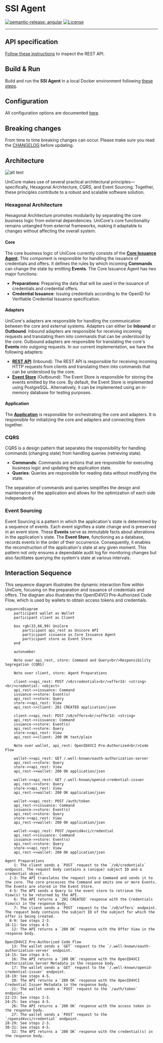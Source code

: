 # SSI Agent

[![semantic-release: angular](https://img.shields.io/badge/semantic--release-angular-e10079?logo=semantic-release)](https://github.com/semantic-release/semantic-release)
[![License](https://img.shields.io/github/license/impierce/ssi-agent.svg)](https://github.com/impierce/ssi-agent/blob/HEAD/LICENSE)

---

## API specification

[Follow these instructions](./agent_api_rest/README.md) to inspect the REST API.

## Build & Run

Build and run the **SSI Agent** in a local Docker environment following [these steps](./agent_application/docker/README.md).

## Configuration

All configuration options are documented [here](./agent_application/CONFIGURATION.md).

## Breaking changes

From time to time breaking changes can occur. Please make sure you read the [CHANGELOG](./CHANGELOG.md) before updating.

## Architecture

![alt text](UniCore.drawio.png "UniCore")

UniCore makes use of several practical architectural principles—specifically, Hexagonal Architecture, CQRS, and Event
Sourcing. Together, these principles contribute to a robust and scalable software solution.

### Hexagonal Architecture

Hexagonal Architecture promotes modularity by separating the core business logic from external dependencies. UniCore's
core functionality remains untangled from external frameworks, making it adaptable to changes without affecting the
overall system.

#### Core

The core business logic of UniCore currently consists of the [**Core Issuance Agent**](./agent_issuance/README.md). This
component is responsible for handling the issuance of credentials and offers. It defines the rules by which incoming
**Commands** can change the state by emitting **Events**. The Core Issuance Agent has two major functions:

- **Preparations**: Preparing the data that will be used in the issuance of credentials and credential offers.
- **Credential Issuance**: Issuing credentials according to the OpenID for Verifiable Credential Issuance specification.

#### Adapters

UniCore's adapters are responsible for handling the communication between the core and external systems. Adapters can
either be **Inbound** or **Outbound**. Inbound adapters are responsible for receiving incoming requests and translating
them into commands that can be understood by the core. Outbound adapters are responsible for translating the core's
**Events** into outgoing requests. In our current implementation, we have the following adapters:

- [**REST API**](./agent_api_rest/) (Inbound): The REST API is responsible for receiving incoming HTTP requests from clients and translating them
  into commands that can be understood by the core.
- [**Event Store**](./agent_store/) (Outbound): The Event Store is responsible for storing the events emitted by the
  core. By default, the Event Store is implemented using PostgreSQL. Alternatively, it can be implemented using an
  in-memory database for testing purposes.

#### Application

The [**Application**](./agent_application/) is responsible for orchestrating the core and adapters. It is responsible for initializing the core and
adapters and connecting them together.

### CQRS

CQRS is a design pattern that separates the responsibility for handling commands (changing state) from handling queries
(retrieving state).

- **Commands**: Commands are actions that are responsible for executing business logic
  and updating the application state.
- **Queries**: Queries are responsible for reading data without modifying the state.

The separation of commands and queries simplifies the design and maintenance of the application and allows for the
optimization of each side independently.

### Event Sourcing

Event Sourcing is a pattern in which the application's state is determined by a sequence of events. Each event signifies a state change and is preserved in an event store. These **Events** serve as immutable facts about alterations in the application's state. The **Event Store**, functioning as a database, records events in the order of their occurrence. Consequently, it enables the reconstruction of the application's state at any given moment. This pattern not only ensures a dependable audit log for monitoring changes but also facilitates querying the system's state at various intervals.

## Interaction Sequence

This sequence diagram illustrates the dynamic interaction flow within UniCore, focusing on the preparation and issuance of credentials and offers. The diagram also illustrates the OpenID4VCI Pre-Authorized Code Flow, which is used by wallets to obtain access tokens and credentials.

```mermaid
sequenceDiagram
    participant wallet as Wallet
    participant client as Client

    box rgb(33,66,99) UniCore
        participant api_rest as Unicore API
        participant issuance as Core Issuance Agent
        participant store as Event Store
    end

    autonumber

    Note over api_rest, store: Command and Query<br/>Responsibility Segregation (CQRS)

    Note over client, store: Agent Preparations

    client->>api_rest: POST /v0/credentials<br/>offerId: <string><br/>credential: <object>
    api_rest->>issuance: Command
    issuance->>store: Event(s)
    api_rest->>store: Query
    store->>api_rest: View
    api_rest->>client: 201 CREATED application/json

    client->>api_rest: POST /v0/offers<br/>offerId: <string>
    api_rest->>issuance: Command
    issuance->>store: Event(s)
    api_rest->>store: Query
    store->>api_rest: View
    api_rest->>client: 200 OK text/plain

    Note over wallet, api_rest: OpenID4VCI Pre-Authorized<br/>Code Flow

    wallet->>api_rest: GET /.well-known/oauth-authorization-server
    api_rest->>store: Query
    store->>api_rest: View
    api_rest->>wallet: 200 OK application/json

    wallet->>api_rest: GET /.well-known/openid-credential-issuer
    api_rest->>store: Query
    store->>api_rest: View
    api_rest->>wallet: 200 OK application/json

    wallet->>api_rest: POST /auth/token
    api_rest->>issuance: Command
    issuance->>store: Event(s)
    api_rest->>store: Query
    store->>api_rest: View
    api_rest->>wallet: 200 OK application/json

    wallet->>api_rest: POST /openid4vci/credential
    api_rest->>issuance: Command
    issuance->>store: Event(s)
    api_rest->>store: Query
    store->>api_rest: View
    api_rest->>wallet: 200 OK application/json
```

```
Agent Preparations
    1: The client sends a `POST` request to the `/v0/credentials` endpoint. The request body contains a (unique) subject ID and a credential object.
  2-3: The API translates the request into a Command and sends it to the core. The core processes the Command and emits one or more Events. The Events are stored in the Event Store.
  4-5: The API sends a Query to the event store to retrieve the View(s) to be returned by the API.
    6: The API returns a `201 CREATED` response with the Credentials View(s) in the response body.
    7: The client sends a `POST` request to the `/v0/offers` endpoint. The request body contains the subject ID of the subject for which the offer is being created.
  8-9: See steps 2-3.
10-11: See steps 4-5
   12: The API returns a `200 OK` response with the Offer View in the response body.

OpenID4VCI Pre-Authorized Code Flow
   13: The wallet sends a `GET` request to the `/.well-known/oauth-authorization-server` endpoint.
14-15: See steps 4-5.
   16: The API returns a `200 OK` response with the OpenID4VCI Authorization Server Metadata in the response body.
   17: The wallet sends a `GET` request to the `/.well-known/openid-credential-issuer` endpoint.
18-19: See steps 4-5.
   20: The API returns a `200 OK` response with the OpenID4VCI Credential Issuer Metadata in the response body.
   21: The wallet sends a `POST` request to the `/auth/token` endpoint.
22-23: See steps 2-3.
24-25: See steps 4-5.
   26: The API returns a `200 OK` response with the access token in the response body.
   27: The wallet sends a `POST` request to the `/openid4vci/credential` endpoint.
28-29: See steps 2-3.
30-31: See steps 4-5.
   32: The API returns a `200 OK` response with the credential(s) in the response body.
```
